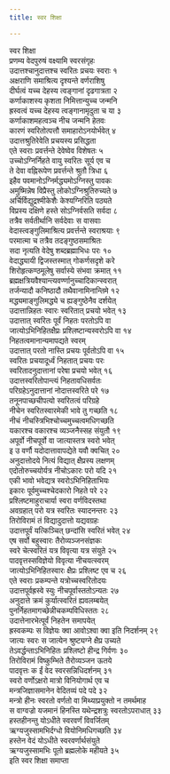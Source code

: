 ```yaml
---
title: स्वर शिक्षा

---
```

स्वर शिक्षा  
प्रणम्य वेदपुरुषं वक्ष्यामि स्वरसंगृहः  
उदात्तश्चानुदात्तश्च स्वरितः प्रचयः स्वराः १  
अक्षराणि समाश्रित्य दृश्यन्ते वर्णराशिषु  
दीर्घत्वं यच्च देहस्य त्वङ्गानां दृढगात्रता २  
कर्णाकाशस्य कृशता निमित्तान्युच्च जन्मनि  
ह्रस्वत्वं यच्च देहस्य त्वङ्गानामृदुता च या ३  
कर्णाकाशमहत्वञ्च नीच जन्मनि हेतवः  
कारणं स्वरितोत्पत्तौ समाहारोऽनयोर्भवेत् ४  
उदात्तश्रुतिरेवेति प्रचयस्य प्रसिद्धता  
एते स्वराः प्रवर्त्तन्ते देवेष्वेव विशेषतः ५  
उच्चोऽग्निर्निहते वायु स्वरितः सूर्य एव च  
ते देवा वह्निरूपेण प्रवर्त्तन्ते श्रुतौ त्रिधा ६  
इहैव पवमानोऽग्निर्मद्ध्यमोऽग्निस्तु पावकः  
अमुष्मिन्नेष विप्रैस्तु लोकोऽग्निश्रुतिरुच्यते ७  
अर्चिर्विद्युद्रश्मीकेशैः केश्यग्निरिति पठ्यते  
विप्रस्य दक्षिणे हस्ते सोऽग्निर्वसति सर्वदा ८  
तत्रैव सर्वतीर्थानि सर्वदेवाः स वासवाः  
वेदास्त्वङ्गुलिमाश्रित्य प्रवर्त्तन्ते स्वराश्रयाः ९  
परमात्मा च तत्रैव तदङ्गुष्ठसमाश्रितः  
सदा नृत्यति वेदेषु शब्दब्रह्माभिधः परः १०  
वेदाद्ध्यायी द्विजस्तस्मात् गोकर्णसदृशे करे  
शिरोहृत्कण्ठमूलेषु सर्वास्ये संभवा क्रमात् ११  
ब्रह्मक्षत्रियवैश्यान्त्यवर्ण्णानुच्चादिकान्स्वरात्  
तर्जन्यादौ कनिष्ठादौ तथैवानामिनान्तिमे १२  
मद्ध्यमाङ्गुलिमद्ध्ये च ह्यङ्गुष्ठेनैव दर्शयेत्  
उदात्तान्निहतः स्वारः स्वरितात् प्रचयो भवेत् १३  
उदात्तात् स्वरितः पूर्वं निहतः परतोऽपि वा  
जात्योऽभिनिहितक्षैप्रः प्रश्लिष्टान्यस्वरोऽपि वा १४  
निहतत्वमानान्यमापद्यते स्वरम्  
उदात्तात् परतो नास्ति प्रचयः पूर्वतोऽपि वा १५  
स्वरितः प्रचयादूर्ध्वं निहतात् प्रचयः परः  
स्वरितादनुदात्तानां परेषा प्रचयो भवेत् १६  
उदात्तस्वरितोपान्त्यं निहतावधिसर्वतः  
परिग्रहेऽनुदात्तानां नोदात्तस्वरिते परे १७  
तनूनपाच्छचीपत्यो स्वरितत्वं परिग्रहे  
नीचेन स्वरितस्वारमेकी भावे तु गच्छति १८  
नीचं नीचस्त्रिभिश्चोच्चमुच्चत्वमधिगच्छति  
यकारश्च वकारश्च व्यञ्जनैस्सह संयुतौ १९  
अपूर्वो नीचपूर्वो वा जात्यास्तत्र स्वरो भवेत्  
इ उ वर्णौ यदोदात्तावापद्येते यवौ क्वचित् २०  
अनुदात्तोदये नित्यं विद्यात् क्षैप्रस्य लक्षणम्  
एदोतोरुच्चयोर्यत्र नीचोऽकारः परो यदि २१  
एकी भावो भवेद्यत्र स्वरोऽभिनिहिताभियः  
इकारः पूर्वमुच्चश्चेदकारो निहते परे २२  
प्रश्लिष्टमाहुराचार्या स्वरा वर्णविदस्तथा  
अवग्रहात् परो यत्र स्वरितः स्यादनन्तरः २३  
तिरोविरामं तं विद्यादुदात्तो यद्यवग्रहः  
उदात्तपूर्वं यत्किञ्चित् छन्दांसि स्वरितं भवेत् २४  
एष सर्वो बहुस्वारः तैरोव्यञ्जनसंज्ञकः  
स्वरे चेत्स्वरितं यत्र विवृत्या यत्र संयुते २५  
पादवृत्तस्सविज्ञेयो विवृत्या नीचयत्स्वरम्  
जात्योऽभिनिहितस्वारः क्षैप्रः प्रश्लिष्ट एव च २६  
एते स्वराः प्रकम्पन्ते यत्रोच्चस्वरितोदयः  
उदात्तपूर्वह्रस्वे स्युः नीचपूर्वास्ततोऽन्यतः २७  
अनुदात्ते क्रमं कुर्यात्स्वरितं ह्यवलम्बयेत्  
पुनर्निहतमागच्छेन्नीचकम्पविधिस्ततः २८  
उदात्तेनारभेत्पूर्वं निहतेन समापयेत्  
ह्रस्वकम्पः स विज्ञेयः क्वा आवोऽश्वा क्वा इति निदर्शनम् २९  
जात्यः स्वरः स जात्येन श्रुष्ट्यग्ने क्षैप्र उच्यते  
तेऽवर्द्धन्ताऽभिनिहितः प्रश्लिष्टो हीन्द्र गिर्वणः ३०  
तिरोविरामं विष्कुम्भिते तैरोव्यञ्जन ऊतये  
पादवृत्तः क ईं वेद स्वरसन्निधिदर्शनम् ३१  
स्वरो वर्णोऽक्षरो मात्रो विनियोगार्थ एव च  
मन्त्रजिज्ञासमानेन वेदितव्यं पदे पदे ३२  
मन्त्रो हीनः स्वरतो वर्णतो वा मिथ्याप्रयुक्तो न तमर्थमाह  
स वाग्वज्रो यजमानं हिनस्ति यथेन्द्रशत्रुः स्वरतोऽपराधात् ३३  
हस्तहीनन्तु योऽधीते स्वरवर्णं विवर्जितम्  
ऋग्यजुस्सामभिर्दग्धो वियोनिमधिगच्छति ३४  
हस्तेन वेदं योऽधीते स्वरवर्णार्थसंयुते  
ऋग्यजुस्सामभिः पूतो ब्रह्मलोके महीयते ३५  
                         इति स्वर शिक्षा समाप्ता